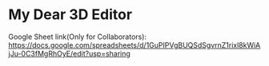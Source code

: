 # My Dear 3D Editor

Google Sheet link(Only for Collaborators): https://docs.google.com/spreadsheets/d/1GuPIPVgBUQSdSgvrnZ1rixl8kWiAjJu-0C3fMgRhOyE/edit?usp=sharing
